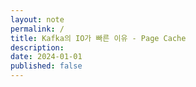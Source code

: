```yaml
---
layout: note
permalink: /
title: Kafka의 IO가 빠른 이유 - Page Cache
description: 
date: 2024-01-01
published: false
---
```




